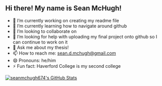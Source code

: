 ## Hi there! My name is Sean McHugh!

- 🔭 I’m currently working on creating my readme file
- 🌱 I’m currently learning how to navigate around github
- 👯 I’m looking to collaborate on 
- 🤔 I’m looking for help with uploading my final project onto github so I can continue to work on it
- 💬 Ask me about my thesis!
- 📫 How to reach me: sean.d.mchugh@gmail.com
- 😄 Pronouns: he/him
- ⚡ Fun fact: Haverford College is my second college

<a href="https://awesome-github-stats.azurewebsites.net/index.html??cardType=github&theme=bear&preferLogin=true">    <img  alt="seanmchugh674's GitHub Stats" src="https://awesome-github-stats.azurewebsites.net/user-stats/seanmchugh674?cardType=github&theme=bear&preferLogin=true" />  </a>
